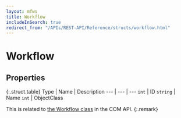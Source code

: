 ```yaml
---
layout: mfws
title: Workflow
includeInSearch: true
redirect_from: "/APIs/REST-API/Reference/structs/workflow.html"
---
```


# Workflow

## Properties

{:.struct.table}
Type | Name | Description
--- | --- | ---
`int` | ID
`string` | Name
`int` | ObjectClass

This is related to [the Workflow class](https://www.m-files.com/api/documentation/latest/index.html#MFilesAPI~Workflow.html) in the COM API.
{:.remark}
